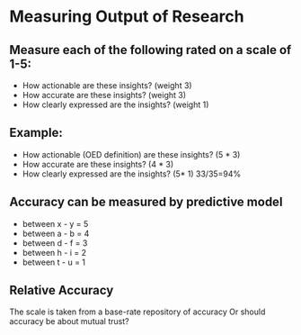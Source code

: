 # Measuring Output of Research
## Measure each of the following rated on a scale of 1-5:
- How actionable are these insights? (weight 3)
- How accurate are these insights? (weight 3)
- How clearly expressed are the insights? (weight 1)
## Example:
- How actionable (OED definition) are these insights? (5 * 3)
- How accurate are these insights? (4 * 3)
- How clearly expressed are the insights? (5* 1)
33/35=94%
## Accuracy can be measured by predictive model
- between x - y = 5
- between a - b = 4
- between d - f = 3
- between h - i = 2
- between t - u = 1
## Relative Accuracy
The scale is taken from a base-rate repository of accuracy
Or should accuracy be about mutual trust?
